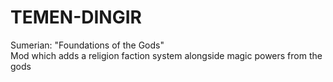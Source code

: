 <h1>TEMEN-DINGIR</h1>
Sumerian: "Foundations of the Gods"
<br>
Mod which adds a religion faction system alongside magic powers from the gods
